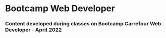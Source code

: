 # Bootcamp Web Developer 

### Content developed during classes on Bootcamp Carrefour Web Developer - April.2022
